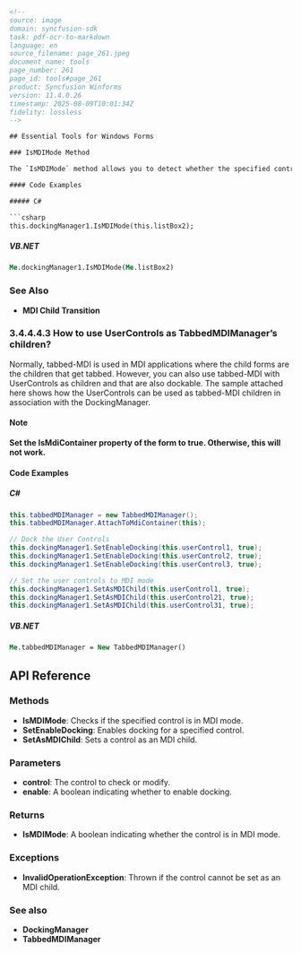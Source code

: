 ```html
<!-- 
source: image
domain: syncfusion-sdk
task: pdf-ocr-to-markdown
language: en
source_filename: page_261.jpeg
document_name: tools
page_number: 261
page_id: tools#page_261
product: Syncfusion Winforms
version: 11.4.0.26
timestamp: 2025-08-09T10:01:34Z
fidelity: lossless
-->

## Essential Tools for Windows Forms

### IsMDIMode Method

The `IsMDIMode` method allows you to detect whether the specified control is in MDI child mode or not. The return value will be `true` if the control is in MDI mode, otherwise it will be `false`.

#### Code Examples

##### C#

```csharp
this.dockingManager1.IsMDIMode(this.listBox2);
```

##### VB.NET

```vb
Me.dockingManager1.IsMDIMode(Me.listBox2)
```

### See Also

- **MDI Child Transition**

### 3.4.4.4.3 How to use UserControls as TabbedMDIManager’s children?

Normally, tabbed-MDI is used in MDI applications where the child forms are the children that get tabbed. However, you can also use tabbed-MDI with UserControls as children and that are also dockable. The sample attached here shows how the UserControls can be used as tabbed-MDI children in association with the DockingManager.

#### Note

**Set the IsMdiContainer property of the form to true. Otherwise, this will not work.**

#### Code Examples

##### C#

```csharp
this.tabbedMDIManager = new TabbedMDIManager();
this.tabbedMDIManager.AttachToMdiContainer(this);

// Dock the User Controls
this.dockingManager1.SetEnableDocking(this.userControl1, true);
this.dockingManager1.SetEnableDocking(this.userControl2, true);
this.dockingManager1.SetEnableDocking(this.userControl3, true);

// Set the user controls to MDI mode
this.dockingManager1.SetAsMDIChild(this.userControl1, true);
this.dockingManager1.SetAsMDIChild(this.userControl21, true);
this.dockingManager1.SetAsMDIChild(this.userControl31, true);
```

##### VB.NET

```vb
Me.tabbedMDIManager = New TabbedMDIManager()
```

## API Reference

### Methods

- **IsMDIMode**: Checks if the specified control is in MDI mode.
- **SetEnableDocking**: Enables docking for a specified control.
- **SetAsMDIChild**: Sets a control as an MDI child.

### Parameters

- **control**: The control to check or modify.
- **enable**: A boolean indicating whether to enable docking.

### Returns

- **IsMDIMode**: A boolean indicating whether the control is in MDI mode.

### Exceptions

- **InvalidOperationException**: Thrown if the control cannot be set as an MDI child.

### See also

- **DockingManager**
- **TabbedMDIManager**

<!-- tags: [windows forms, tabbed-mdi, user controls, mdi mode, synchronization, api, controls] keywords: [IsMDIMode, SetEnableDocking, SetAsMDIChild, MDIChildTransition, tabbedMDI, dockable, user controls, dockingmanager, tabbedMDIManager] -->
```
